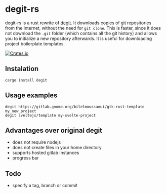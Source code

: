 # degit-rs

degit-rs is a rust rewrite of [degit](https://github.com/Rich-Harris/degit/). It downloads copies of git repositories from the internet, without the need for `git clone`. This is faster, since it does not download the `.git` folder (which contains all the git history) and allows you to initialize a new repository afterwards. It is useful for downloading project boilerplate templates.

[![Crates.io](https://img.shields.io/crates/v/degit.svg)](https://crates.io/crates/degit)
## Instalation
```
cargo install degit
```
## Usage examples
``````
degit https://gitlab.gnome.org/bilelmoussaoui/gtk-rust-template my_new_project
degit sveltejs/template my-svelte-project
``````
## Advantages over original degit
* does not require nodejs
* does not create files in your home directory
* supports hosted gitlab instances
* progress bar

## Todo
* specify a tag, branch or commit 
